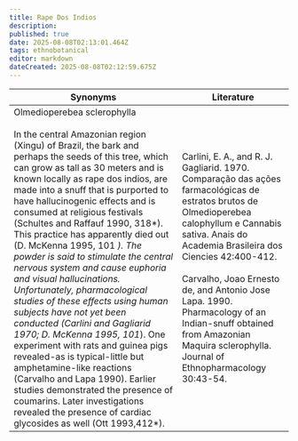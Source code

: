 ```yaml
---
title: Rape Dos Indios
description: 
published: true
date: 2025-08-08T02:13:01.464Z
tags: ethnobotanical
editor: markdown
dateCreated: 2025-08-08T02:12:59.675Z
---
```


| **Synonyms** | **Literature** |
|---|---|
| Olmedioperebea sclerophylla<br><br>In the central Amazonian region (Xingu) of Brazil, the bark and perhaps the seeds of this tree, which can grow as tall as 30 meters and is known locally as rape dos indios, are made into a snuff that is purported to have hallucinogenic effects and is consumed at religious festivals (Schultes and Raffauf 1990, 318*). This practice has apparently died out (D. McKenna 1995, 101 *). The powder is said to stimulate the central nervous system and cause euphoria and visual hallucinations. Unfortunately, pharmacological studies of these effects using human subjects have not yet been conducted (Carlini and Gagliarid 1970; D. McKenna 1995, 101*). One experiment with rats and guinea pigs revealed-as is typical-little but amphetamine-like reactions (Carvalho and Lapa 1990). Earlier studies demonstrated the presence of coumarins. Later investigations revealed the presence of cardiac glycosides as well (Ott 1993,412*). | Carlini, E. A., and R. J. Gagliarid. 1970. Comparação das ações farmacológicas de estratos brutos de Olmedioperebea calophyllum e Cannabis sativa. Anais do Academia Brasileira dos Ciencies 42:400-412.<br><br>Carvalho, Joao Ernesto de, and Antonio Jose Lapa. 1990. Pharmacology of an Indian-snuff obtained from Amazonian Maquira sclerophylla. Journal of Ethnopharmacology 30:43-54. |
